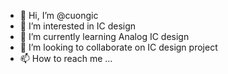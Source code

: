 - 👋 Hi, I’m @cuongic
- 👀 I’m interested in IC design
- 🌱 I’m currently learning Analog IC design
- 💞️ I’m looking to collaborate on IC design project
- 📫 How to reach me ...

<!---
cuongic/cuongic is a ✨ special ✨ repository because its `README.md` (this file) appears on your GitHub profile.
You can click the Preview link to take a look at your changes.
--->
